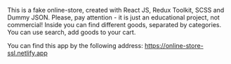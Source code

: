 This is a fake online-store, created with React JS, Redux Toolkit, SCSS and Dummy JSON. Please, pay attention - it is just an educational project, not commercial! 
Inside you can find different goods, separated by categories. You can use search, add goods to your cart.

You can find this app by the following address: <a>https://online-store-ssl.netlify.app</a>
